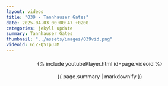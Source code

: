 ```yaml
---
layout: videos
title: "039 - Tannhauser Gates"
date: 2025-04-03 00:00:47 +0200
categories: jekyll update
summary: Tannhauser Gates
thumbnail: "../assets/images/039vid.png"
videoid: 6iZ-QSTpJJM
---
```


<div style="text-align: center; margin-top: 20px;">
  {% include youtubePlayer.html id=page.videoid %}
  <p style="margin-top: 15px; font-size: 1.2em; color: #333;">
    <p>{{ page.summary | markdownify }}</p>
  </p>
</div>
